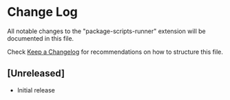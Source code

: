 # Change Log

All notable changes to the "package-scripts-runner" extension will be documented in this file.

Check [Keep a Changelog](http://keepachangelog.com/) for recommendations on how to structure this file.

## [Unreleased]

- Initial release